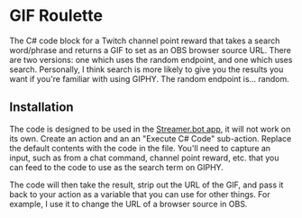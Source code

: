 # GIF Roulette
The C# code block for a Twitch channel point reward that takes a search word/phrase and returns a GIF to set as an OBS browser source URL. There are two versions: one which uses the random endpoint, and one which uses search. Personally, I think search is more likely to give you the results you want if you're familiar with using GIPHY. The random endpoint is... random.

## Installation

The code is designed to be used in the [Streamer.bot app](https://streamer.bot/), it will not work on its own. Create an action and an an "Execute C# Code" sub-action. Replace the default contents with the code in the file. You'll need to capture an input, such as from a chat command, channel point reward, etc. that you can feed to the code to use as the search term on GIPHY.

The code will then take the result, strip out the URL of the GIF, and pass it back to your action as a variable that you can use for other things. For example, I use it to change the URL of a browser source in OBS.
